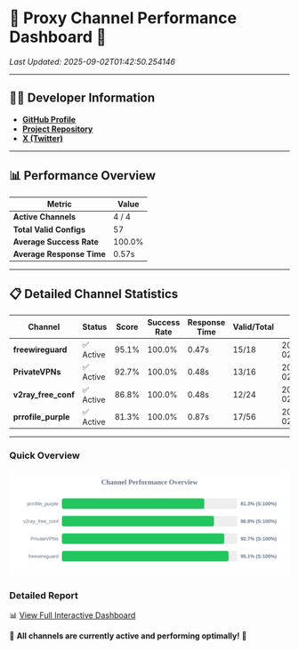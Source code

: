 # 🌟 Proxy Channel Performance Dashboard 🌟

_Last Updated: 2025-09-02T01:42:50.254146_

---

## 👩‍💻 Developer Information

- **[GitHub Profile](https://github.com/4n0nymou3)**  
- **[Project Repository](https://github.com/4n0nymou3/multi-proxy-config-fetcher)**  
- **[X (Twitter)](https://x.com/4n0nymou3)**  

---

## 📊 Performance Overview

| Metric                | Value       |
|-----------------------|-------------|
| **Active Channels**   | 4 / 4       |
| **Total Valid Configs** | 57          |
| **Average Success Rate** | 100.0%      |
| **Average Response Time** | 0.57s       |

---

## 📋 Detailed Channel Statistics

| Channel          | Status     | Score  | Success Rate | Response Time | Valid/Total | Last Success               |
|------------------|------------|--------|--------------|---------------|-------------|----------------------------|
| **freewireguard**  | ✅ Active  | 95.1%  | 100.0% | 0.47s         | 15/18       | 2025-09-02T01:42:50.252459 |
| **PrivateVPNs**  | ✅ Active  | 92.7%  | 100.0% | 0.48s         | 13/16       | 2025-09-02T01:42:49.751339 |
| **v2ray_free_conf**  | ✅ Active  | 86.8%  | 100.0% | 0.48s         | 12/24       | 2025-09-02T01:42:49.235003 |
| **prrofile_purple**  | ✅ Active  | 81.3%  | 100.0% | 0.87s         | 17/56       | 2025-09-02T01:42:48.692416 |

---

### Quick Overview
<div align="center">
  <a href="https://raw.githubusercontent.com/nullluser/NullRepo/refs/heads/main/assets/channel_stats_chart.svg">
    <img src="https://raw.githubusercontent.com/nullluser/NullRepo/refs/heads/main/assets/channel_stats_chart.svg" alt="Source Performance Statistics" width="800">
  </a>
</div>

### Detailed Report
📊 [View Full Interactive Dashboard](https://htmlpreview.github.io/?https://github.com/nullluser/NullRepo/blob/main/assets/performance_report.html)

🎉 **All channels are currently active and performing optimally!** 🎉
